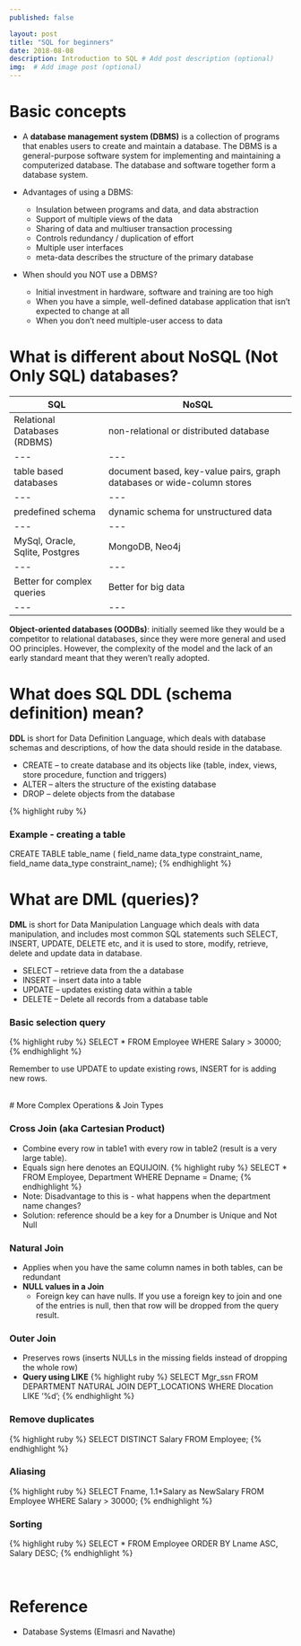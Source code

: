 ```yaml
---
published: false

layout: post
title: "SQL for beginners"
date: 2018-08-08
description: Introduction to SQL # Add post description (optional)
img:  # Add image post (optional)
---
```

# Basic concepts
* A **database management system (DBMS)** is a collection of programs that enables users to create and maintain a database. The DBMS is a general-purpose software system for implementing and maintaining a computerized database. The database and software together form a database system.

* Advantages of using a DBMS:
  * Insulation between programs and data, and data abstraction
  * Support of multiple views of the data
  * Sharing of data and multiuser transaction processing
  * Controls redundancy / duplication of effort
  * Multiple user interfaces
  * meta-data describes the structure of the primary database

* When should you NOT use a DBMS?
  * Initial investment in hardware, software and training are too high
  * When you have a simple, well-defined database application that isn’t expected to change at all
  * When you don’t need multiple-user access to data

# What is different about NoSQL (Not Only SQL) databases?

SQL |	NoSQL
---|---
Relational Databases (RDBMS)	| non-relational or distributed database
---|---
table based databases |	document based, key-value pairs, graph databases or wide-column stores
---|---
predefined schema | dynamic schema for unstructured data
---|---
MySql, Oracle, Sqlite, Postgres	| MongoDB, Neo4j
---|---
Better for complex queries |	Better for big data
---|---

**Object-oriented databases (OODBs)**: initially seemed like they would be a competitor to relational databases, since they were more general and used OO principles. However, the complexity of the model and the lack of an early standard meant that they weren’t really adopted.
<br>

# What does SQL DDL (schema definition) mean?
**DDL** is short for Data Definition Language, which deals with database schemas and descriptions, of how the data should reside in the database.
* CREATE – to create database and its objects like (table, index, views, store procedure, function and triggers)
* ALTER – alters the structure of the existing database
* DROP – delete objects from the database



{% highlight ruby %}
### Example - creating a table
CREATE TABLE table_name (
	field_name data_type constraint_name,
	field_name data_type constraint_name);
{% endhighlight %}


# What are DML (queries)?
**DML** is short for Data Manipulation Language which deals with data manipulation, and includes most common SQL statements such SELECT, INSERT, UPDATE, DELETE etc, and it is used to store, modify, retrieve, delete and update data in database.
* SELECT – retrieve data from the a database
* INSERT – insert data into a table
* UPDATE – updates existing data within a table
* DELETE – Delete all records from a database table

### Basic selection query
{% highlight ruby %}
SELECT * FROM Employee WHERE Salary > 30000;
{% endhighlight %}

Remember to use UPDATE to update existing rows, INSERT for is adding new rows.

<br>
# More Complex Operations & Join Types

### Cross Join (aka Cartesian Product)
* Combine every row in table1 with every row in table2 (result is a very large table).
* Equals sign here denotes an EQUIJOIN.
{% highlight ruby %}
SELECT * FROM Employee, Department WHERE Depname = Dname;
{% endhighlight %}
* Note: Disadvantage to this is - what happens when the department name changes?
* Solution: reference should be a key for a Dnumber is Unique and Not Null

### Natural Join
* Applies when you have the same column names in both tables, can be redundant
* **NULL values in a Join**
  * Foreign key can have nulls. If you use a foreign key to join and one of the entries is null, then that row will be dropped from the query result.

### Outer Join
* Preserves rows (inserts NULLs in the missing fields instead of dropping the whole row)
* **Query using LIKE**
{% highlight ruby %}
SELECT Mgr_ssn
FROM DEPARTMENT NATURAL JOIN DEPT_LOCATIONS
WHERE Dlocation LIKE ‘%d’;
{% endhighlight %}

### Remove duplicates
{% highlight ruby %}
SELECT DISTINCT Salary FROM Employee;
{% endhighlight %}

### Aliasing
{% highlight ruby %}
SELECT Fname, 1.1*Salary as NewSalary
FROM Employee WHERE  Salary > 30000;
{% endhighlight %}

### Sorting
{% highlight ruby %}
SELECT * FROM Employee ORDER BY Lname ASC, Salary DESC;
{% endhighlight %}



<br>

# Reference
* Database Systems (Elmasri and Navathe)
